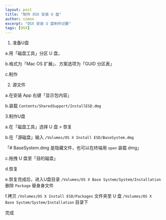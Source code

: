 ```yaml
---
layout: post
title: "制作 OSX 安装 U 盘"
author: simon
excerpt: "OSX 安装 U 盘制作记要"
tags: [OSX]
---
```


1. 准备U盘

 a.用「磁盘工具」分区 U 盘，

 b.格式为「Mac OS 扩展」、方案选项为「GUID 分区表」

 c.制作

2. 源文件

a.在安装 App 右键「显示包内容」

b.装载 `Contents/SharedSupport/InstallESD.dmg`

3.制作U盘

a.在「磁盘工具」选择 U 盘 > 恢复

b.在「源磁盘」输入 `/Volumes/OS X Install ESD/BaseSystem.dmg`

「# BaseSystem.dmg 是隐藏文件，也可以在终端用 `open` 装载 dmg」

c.拖拽 U 盘至「目的磁盘」

d.恢复

e.恢复完成后，进入U盘目录 `/Volumes/OS X Base System/System/Installation` 删除 `Package` 替身身文件

f.拷贝  `/Volumes/OS X Install ESD/Packages`  文件夹至 U 盘 `/Volumes/OS X Base System/System/Installation` 目录下

完成 
